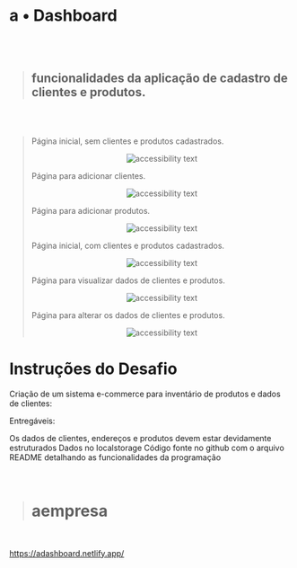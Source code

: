 # a • Dashboard

<br>
<br>


> ## funcionalidades da aplicação de cadastro de clientes e produtos.


<br>
<br>

> Página inicial, sem clientes e produtos cadastrados.
>
>
> <p align="center">
>   <img src="https://aempresa.netlify.app/img/1.png" alt="accessibility text">
> </p>
> 
> 
> Página para adicionar clientes.
> 
> 
> <p align="center">
>   <img src="https://aempresa.netlify.app/img/2.png" alt="accessibility text">
> </p>
> 
> 
> Página para adicionar produtos.
> 
>
> <p align="center">
>   <img src="https://aempresa.netlify.app/img/3.png" alt="accessibility text">
> </p>
> 
> 
> Página inicial, com clientes e produtos cadastrados.
> 
> 
> <p align="center">
>   <img src="https://aempresa.netlify.app/img/4.png" alt="accessibility text">
> </p>
> 
> 
> Página para visualizar dados de clientes e produtos.
> 
> 
> <p align="center">
>   <img src="https://aempresa.netlify.app/img/5.png" alt="accessibility text">
> </p>
> 
> 
> Página para alterar os dados de clientes e produtos.
> 
> 
> <p align="center">
>   <img src="https://aempresa.netlify.app/img/6.png" alt="accessibility text">
> </p>




# Instruções do Desafio 

Criação de um sistema e-commerce para inventário de produtos e dados de clientes:

Entregáveis:

Os dados de clientes, endereços e produtos devem estar devidamente estruturados
Dados no localstorage
Código fonte no github com o arquivo README detalhando as funcionalidades da programação

<br>

> # aempresa

<br>

https://adashboard.netlify.app/


